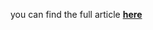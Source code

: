 you can find the full article <b><a href='https://towardsdatascience.com/text-data-augmentation-makes-your-model-stronger-7232bd23704'>here</a></b>
